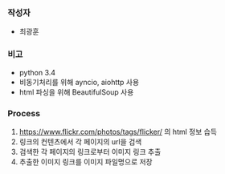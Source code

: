 ### 작성자 ###
- 최광훈

### 비고 ###
* python 3.4
* 비동기처리를 위해 ayncio, aiohttp 사용
* html 파싱을 위해 BeautifulSoup 사용

### Process ###
1. https://www.flickr.com/photos/tags/flicker/ 의 html 정보 습득
2. 링크의 컨텐츠에서 각 페이지의 url을 검색
3. 검색한 각 페이지의 링크로부터 이미지 링크 추출
4. 추출한 이미지 링크를 이미지 파일명으로 저장
